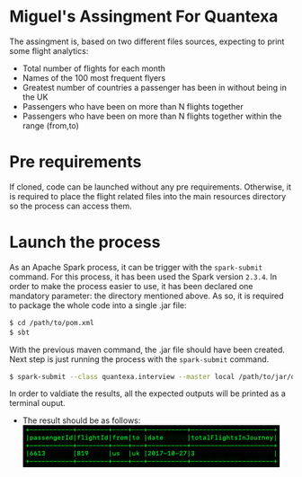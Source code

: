 # Miguel's Assingment For Quantexa

The assingment is, based on two different files sources, expecting to print some flight analytics:

  - Total number of flights for each month
  - Names of the 100 most frequent flyers
  - Greatest number of countries a passenger has been in without being in the UK
  - Passengers who have been on more than N flights together
  - Passengers who have been on more than N flights together within the range (from,to)

# Pre requirements
If cloned, code can be launched without any pre requirements.
Otherwise, it is required to place the flight related files into the main resources directory so the process can access them.

# Launch the process

As an Apache Spark process, it can be trigger with the `spark-submit` command.
For this process, it has been used the Spark version `2.3.4`.
In order to make the process easier to use, it has been declared one mandatory parameter: the directory mentioned above.
As so, it is required to package the whole code into a single .jar file:

```sh
$ cd /path/to/pom.xml
$ sbt 
```

With the previous maven command, the .jar file should have been created.
Next step is just running the process with the `spark-submit` command.

```sh
$ spark-submit --class quantexa.interview --master local /path/to/jar/directory/QuantexaInterview-0.0.1-SNAPSHOT.jar
```

In order to valdiate the results, all the expected outputs will be printed as a terminal ouput.

  - The result should be as follows:
![Expected Final Result](https://github.com/morbvel/QuantexaAssessment/blob/main/results.png)